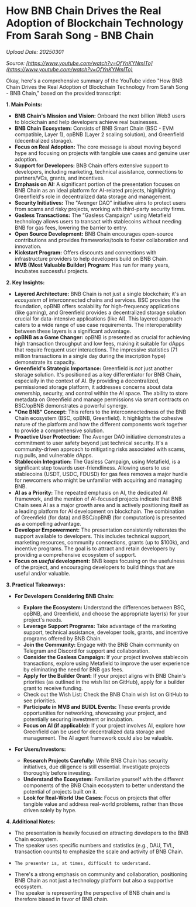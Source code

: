 # How BNB Chain Drives the Real Adoption of Blockchain Technology From Sarah Song - BNB Chain

*Upload Date: 20250301*

*Source: [https://www.youtube.com/watch?v=OfYnKYNmITo](https://www.youtube.com/watch?v=OfYnKYNmITo)*

Okay, here's a comprehensive summary of the YouTube video "How BNB Chain Drives the Real Adoption of Blockchain Technology From Sarah Song - BNB Chain," based on the provided transcript:

**1. Main Points:**

*   **BNB Chain's Mission and Vision:**  Onboard the next billion Web3 users to blockchain and help developers achieve real businesses.
*   **BNB Chain Ecosystem:** Consists of BNB Smart Chain (BSC - EVM compatible, Layer 1), opBNB (Layer 2 scaling solution), and Greenfield (decentralized storage).
*   **Focus on Real Adoption:**  The core message is about moving beyond hype and focusing on projects with tangible use cases and genuine user adoption.
*   **Support for Developers:**  BNB Chain offers extensive support to developers, including marketing, technical assistance, connections to partners/VCs, grants, and incentives.
*   **Emphasis on AI:**  A significant portion of the presentation focuses on BNB Chain as an ideal platform for AI-related projects, highlighting Greenfield's role in decentralized data storage and management.
*   **Security Initiatives:**  The "Avenger DAO" initiative aims to protect users from scams and risky projects, working with third-party security firms.
*   **Gasless Transactions:**  The "Gasless Campaign" using Metafield technology allows users to transact with stablecoins without needing BNB for gas fees, lowering the barrier to entry.
*   **Open Source Development:**  BNB Chain encourages open-source contributions and provides frameworks/tools to foster collaboration and innovation.
*   **Kickstart Program:** Offers discounts and connections with infrastructure providers to help developers build on BNB Chain.
* **MVB (Most Valuable Builder) Program**: Has run for many years, incubates successful projects.

**2. Key Insights:**

*   **Layered Architecture:** BNB Chain is not just a single blockchain; it's an *ecosystem* of interconnected chains and services.  BSC provides the foundation, opBNB offers scalability for high-frequency applications (like gaming), and Greenfield provides a decentralized storage solution crucial for data-intensive applications (like AI). This layered approach caters to a wide range of use case requirements.  The interoperability between these layers is a significant advantage.
*   **opBNB as a Game Changer:** opBNB is presented as crucial for achieving high transaction throughput and low fees, making it suitable for dApps that require frequent user interactions.  The impressive statistics (71 million transactions in a single day during the inscription hype) demonstrate its capacity.
*   **Greenfield's Strategic Importance:**  Greenfield is *not* just another storage solution.  It's positioned as a key differentiator for BNB Chain, especially in the context of AI.  By providing a decentralized, permissioned storage platform, it addresses concerns about data ownership, security, and control within the AI space.  The ability to store metadata on Greenfield and manage permissions via smart contracts on BSC/opBNB demonstrates a powerful synergy.
*   **"One BNB" Concept:**  This refers to the interconnectedness of the BNB Chain ecosystem (BSC, opBNB, Greenfield).  It highlights the cohesive nature of the platform and how the different components work together to provide a comprehensive solution.
*   **Proactive User Protection:**  The Avenger DAO initiative demonstrates a commitment to user safety beyond just technical security.  It's a community-driven approach to mitigating risks associated with scams, rug pulls, and vulnerable dApps.
*   **Stablecoin Integration:**  The Gasless Campaign, using Metafield, is a significant step towards user-friendliness. Allowing users to use stablecoins (USDT, USDC, FDUSD) for gas fees removes a major hurdle for newcomers who might be unfamiliar with acquiring and managing BNB.
*   **AI as a Priority:**  The repeated emphasis on AI, the dedicated AI framework, and the mention of AI-focused projects indicate that BNB Chain sees AI as a major growth area and is actively positioning itself as a leading platform for AI development on blockchain.  The combination of Greenfield (for data) and BSC/opBNB (for computation) is presented as a compelling advantage.
*   **Developer Empowerment:**  The presentation consistently reiterates the support available to developers. This includes technical support, marketing resources, community connections, grants (up to $100k), and incentive programs.  The goal is to attract and retain developers by providing a comprehensive ecosystem of support.
* **Focus on *useful* development:** BNB keeps focusing on the usefulness of the project, and encouraging developers to build things that are useful and/or valuable.

**3. Practical Takeaways:**

*   **For Developers Considering BNB Chain:**
    *   **Explore the Ecosystem:**  Understand the differences between BSC, opBNB, and Greenfield, and choose the appropriate layer(s) for your project's needs.
    *   **Leverage Support Programs:**  Take advantage of the marketing support, technical assistance, developer tools, grants, and incentive programs offered by BNB Chain.
    *   **Join the Community:**  Engage with the BNB Chain community on Telegram and Discord for support and collaboration.
    *   **Consider the Gasless Campaign:**  If your project involves stablecoin transactions, explore using Metafield to improve the user experience by eliminating the need for BNB gas fees.
    *   **Apply for the Builder Grant:**  If your project aligns with BNB Chain's priorities (as outlined in the wish list on GitHub), apply for a builder grant to receive funding.
    * Check out the Wish List: Check the BNB Chain wish list on GitHub to see priorities.
    *   **Participate in MVB and BUIDL Events:** These events provide opportunities for networking, showcasing your project, and potentially securing investment or incubation.
    *   **Focus on AI (if applicable):** If your project involves AI, explore how Greenfield can be used for decentralized data storage and management.  The AI agent framework could also be valuable.

*   **For Users/Investors:**
    *   **Research Projects Carefully:**  While BNB Chain has security initiatives, due diligence is still essential.  Investigate projects thoroughly before investing.
    *   **Understand the Ecosystem:**  Familiarize yourself with the different components of the BNB Chain ecosystem to better understand the potential of projects built on it.
    *   **Look for Real-World Use Cases:**  Focus on projects that offer tangible value and address real-world problems, rather than those driven solely by hype.

**4. Additional Notes:**

*   The presentation is heavily focused on attracting developers to the BNB Chain ecosystem.
*   The speaker uses specific numbers and statistics (e.g., DAU, TVL, transaction counts) to emphasize the scale and activity of BNB Chain.
*     The presenter is, at times, difficult to understand.
*   There's a strong emphasis on community and collaboration, positioning BNB Chain as not just a technology platform but also a supportive ecosystem.
* The speaker is representing the perspective of BNB chain and is therefore biased in favor of BNB chain.